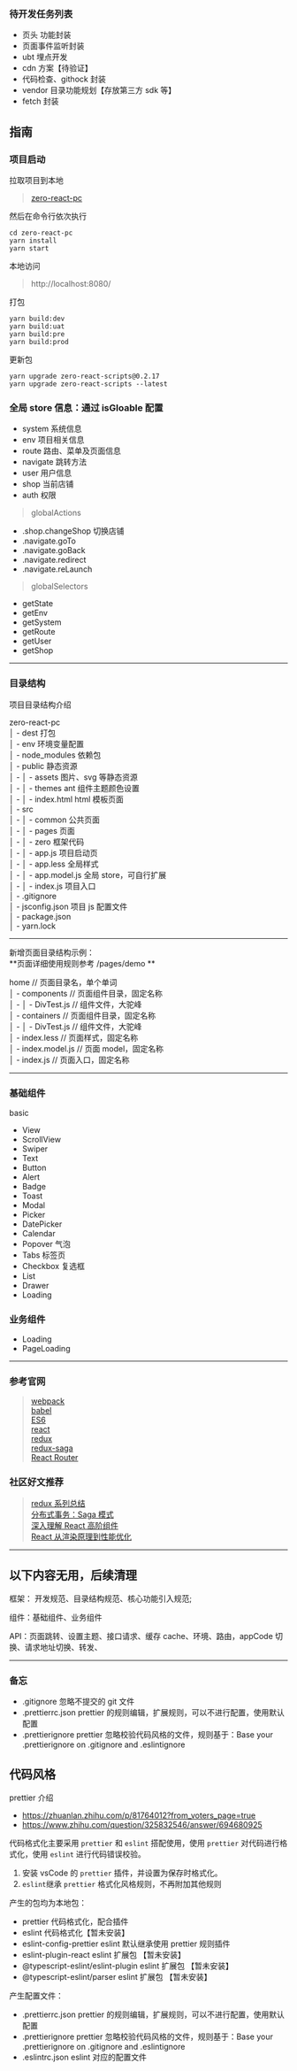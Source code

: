 ### 待开发任务列表

- 页头 功能封装
- 页面事件监听封装
- ubt 埋点开发
- cdn 方案【待验证】
- 代码检查、githock 封装
- vendor 目录功能规划【存放第三方 sdk 等】
- fetch 封装

## 指南

### 项目启动

拉取项目到本地

> [zero-react-pc](https://github.com/jason-gkq/zero-react-pc)

然后在命令行依次执行

```shell
cd zero-react-pc
yarn install
yarn start
```

本地访问

> http://localhost:8080/

打包

```shell
yarn build:dev
yarn build:uat
yarn build:pre
yarn build:prod
```

更新包

```shell
yarn upgrade zero-react-scripts@0.2.17
yarn upgrade zero-react-scripts --latest
```

### 全局 store 信息：通过 isGloable 配置

- system 系统信息
- env 项目相关信息
- route 路由、菜单及页面信息
- navigate 跳转方法
- user 用户信息
- shop 当前店铺
- auth 权限

> globalActions

- .shop.changeShop 切换店铺
- .navigate.goTo
- .navigate.goBack
- .navigate.redirect
- .navigate.reLaunch

> globalSelectors

- getState
- getEnv
- getSystem
- getRoute
- getUser
- getShop

---

### 目录结构

项目目录结构介绍

zero-react-pc  
│ - dest 打包  
│ - env 环境变量配置  
│ - node_modules 依赖包  
│ - public 静态资源  
│ - │ - assets 图片、svg 等静态资源  
│ - │ - themes ant 组件主题颜色设置  
│ - │ - index.html html 模板页面  
│ - src  
│ - │ - common 公共页面  
│ - │ - pages 页面  
│ - │ - zero 框架代码  
│ - │ - app.js 项目启动页  
│ - │ - app.less 全局样式  
│ - │ - app.model.js 全局 store，可自行扩展  
│ - │ - index.js 项目入口  
│ - .gitignore  
│ - jsconfig.json 项目 js 配置文件  
│ - package.json  
│ - yarn.lock

---

新增页面目录结构示例：  
**页面详细使用规则参考 /pages/demo **

home // 页面目录名，单个单词  
│ - components // 页面组件目录，固定名称  
│ - │ - DivTest.js // 组件文件，大驼峰  
│ - containers // 页面组件目录，固定名称  
│ - │ - DivTest.js // 组件文件，大驼峰  
│ - index.less // 页面样式，固定名称  
│ - index.model.js // 页面 model，固定名称  
│ - index.js // 页面入口，固定名称

---

### 基础组件

basic

- View
- ScrollView
- Swiper
- Text
- Button
- Alert
- Badge
- Toast
- Modal
- Picker
- DatePicker
- Calendar
- Popover 气泡
- Tabs 标签页
- Checkbox 复选框
- List
- Drawer
- Loading

### 业务组件

- Loading
- PageLoading

---

### 参考官网

> [webpack](https://webpack.docschina.org/concepts/)  
> [babel](https://www.babeljs.cn/docs/options)  
> [ES6](http://es6.ruanyifeng.com/)  
> [react](https://react.docschina.org/docs/getting-started.html)  
> [redux](http://cn.redux.js.org/)  
> [redux-saga](https://redux-saga-in-chinese.js.org/)  
> [React Router](https://react-guide.github.io/react-router-cn/docs/Introduction.html)

### 社区好文推荐

> [redux 系列总结](https://juejin.cn/post/6880011662926364679)  
> [分布式事务：Saga 模式](https://www.jianshu.com/p/e4b662407c66?from=timeline&isappinstalled=0)  
> [深入理解 React 高阶组件](https://www.jianshu.com/p/0aae7d4d9bc1)  
> [React 从渲染原理到性能优化](https://www.cnblogs.com/chaoyuehedy/p/9638848.html)

---

## 以下内容无用，后续清理

框架： 开发规范、目录结构规范、核心功能引入规范;

组件：基础组件、业务组件

API：页面跳转、设置主题、接口请求、缓存 cache、环境、路由，appCode 切换、请求地址切换、转发、

---

### 备忘

- .gitignore 忽略不提交的 git 文件
- .prettierrc.json prettier 的规则编辑，扩展规则，可以不进行配置，使用默认配置
- .prettierignore prettier 忽略校验代码风格的文件，规则基于：Base your .prettierignore on .gitignore and .eslintignore

## 代码风格

prettier 介绍

- https://zhuanlan.zhihu.com/p/81764012?from_voters_page=true
- https://www.zhihu.com/question/325832546/answer/694680925

代码格式化主要采用 `prettier` 和 `eslint` 搭配使用，使用 `prettier` 对代码进行格式化，使用 `eslint` 进行代码错误校验。

1. 安装 vsCode 的 `prettier` 插件，并设置为保存时格式化。
2. `eslint`继承 `prettier` 格式化风格规则，不再附加其他规则

产生的包均为本地包：

- prettier 代码格式化，配合插件
- eslint 代码格式化【暂未安装】
- eslint-config-prettier eslint 默认继承使用 prettier 规则插件
- eslint-plugin-react eslint 扩展包 【暂未安装】
- @typescript-eslint/eslint-plugin eslint 扩展包 【暂未安装】
- @typescript-eslint/parser eslint 扩展包 【暂未安装】

产生配置文件：

- .prettierrc.json prettier 的规则编辑，扩展规则，可以不进行配置，使用默认配置
- .prettierignore prettier 忽略校验代码风格的文件，规则基于：Base your .prettierignore on .gitignore and .eslintignore
- .eslintrc.json eslint 对应的配置文件
